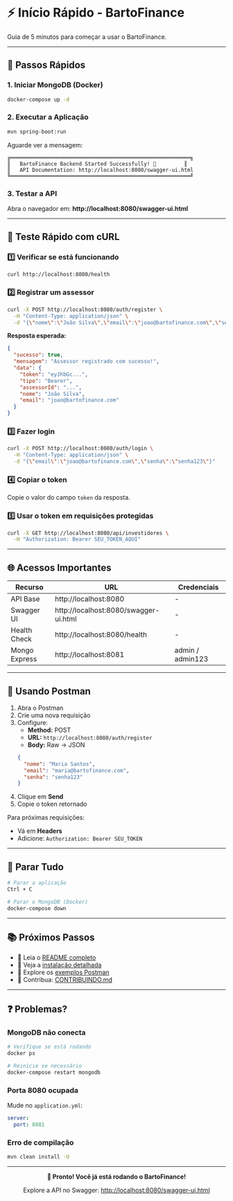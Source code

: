 # ⚡ Início Rápido - BartoFinance

Guia de 5 minutos para começar a usar o BartoFinance.

---

## 🚀 Passos Rápidos

### 1. Iniciar MongoDB (Docker)

```bash
docker-compose up -d
```

### 2. Executar a Aplicação

```bash
mvn spring-boot:run
```

Aguarde ver a mensagem:
```
╔══════════════════════════════════════════════════════════╗
║   BartoFinance Backend Started Successfully! 🚀         ║
║   API Documentation: http://localhost:8080/swagger-ui.html
╚══════════════════════════════════════════════════════════╝
```

### 3. Testar a API

Abra o navegador em: **http://localhost:8080/swagger-ui.html**

---

## 🧪 Teste Rápido com cURL

### 1️⃣ Verificar se está funcionando

```bash
curl http://localhost:8080/health
```

### 2️⃣ Registrar um assessor

```bash
curl -X POST http://localhost:8080/auth/register \
  -H "Content-Type: application/json" \
  -d "{\"nome\":\"João Silva\",\"email\":\"joao@bartofinance.com\",\"senha\":\"senha123\"}"
```

**Resposta esperada:**
```json
{
  "sucesso": true,
  "mensagem": "Assessor registrado com sucesso!",
  "data": {
    "token": "eyJhbGc...",
    "tipo": "Bearer",
    "assessorId": "...",
    "nome": "João Silva",
    "email": "joao@bartofinance.com"
  }
}
```

### 3️⃣ Fazer login

```bash
curl -X POST http://localhost:8080/auth/login \
  -H "Content-Type: application/json" \
  -d "{\"email\":\"joao@bartofinance.com\",\"senha\":\"senha123\"}"
```

### 4️⃣ Copiar o token

Copie o valor do campo `token` da resposta.

### 5️⃣ Usar o token em requisições protegidas

```bash
curl -X GET http://localhost:8080/api/investidores \
  -H "Authorization: Bearer SEU_TOKEN_AQUI"
```

---

## 🌐 Acessos Importantes

| Recurso | URL | Credenciais |
|---------|-----|-------------|
| API Base | http://localhost:8080 | - |
| Swagger UI | http://localhost:8080/swagger-ui.html | - |
| Health Check | http://localhost:8080/health | - |
| Mongo Express | http://localhost:8081 | admin / admin123 |

---

## 📱 Usando Postman

1. Abra o Postman
2. Crie uma nova requisição
3. Configure:
   - **Method:** POST
   - **URL:** `http://localhost:8080/auth/register`
   - **Body:** Raw → JSON
   ```json
   {
     "nome": "Maria Santos",
     "email": "maria@bartofinance.com",
     "senha": "senha123"
   }
   ```
4. Clique em **Send**
5. Copie o token retornado

Para próximas requisições:
- Vá em **Headers**
- Adicione: `Authorization: Bearer SEU_TOKEN`

---

## 🛑 Parar Tudo

```bash
# Parar a aplicação
Ctrl + C

# Parar o MongoDB (Docker)
docker-compose down
```

---

## 📚 Próximos Passos

- 📖 Leia o [README completo](README.md)
- 🔧 Veja a [instalação detalhada](INSTALACAO.md)
- 📮 Explore os [exemplos Postman](POSTMAN_EXAMPLES.md)
- 🤝 Contribua: [CONTRIBUINDO.md](CONTRIBUINDO.md)

---

## ❓ Problemas?

### MongoDB não conecta
```bash
# Verifique se está rodando
docker ps

# Reinicie se necessário
docker-compose restart mongodb
```

### Porta 8080 ocupada
Mude no `application.yml`:
```yaml
server:
  port: 8081
```

### Erro de compilação
```bash
mvn clean install -U
```

---

<p align="center">
  <strong>🎉 Pronto! Você já está rodando o BartoFinance!</strong>
</p>

<p align="center">
  Explore a API no Swagger: <a href="http://localhost:8080/swagger-ui.html">http://localhost:8080/swagger-ui.html</a>
</p>

